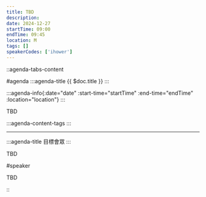 ```yaml
---
title: TBD
description:
date: 2024-12-27
startTime: 09:00
endTime: 09:45
location: M
tags: []
speakerCodes: ['ihower']
---
```


::agenda-tabs-content
<!--議程資訊-->
#agenda
:::agenda-title
{{ $doc.title }}
:::

:::agenda-info{:date="date" :start-time="startTime" :end-time="endTime" :location="location"}
:::

<!--議程資訊(內容)-->
TBD

:::agenda-content-tags
:::

---

:::agenda-title
目標會眾
:::

<!--目標會眾(內容)-->
TBD

<!--講者介紹-->
#speaker
<!--講者介紹(內容)-->
TBD

::

